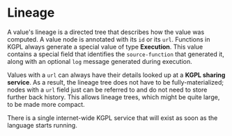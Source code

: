 # Lineage

A value's lineage is a directed tree that describes how the value was
computed. A value node is annotated with its `id` or its
`url`. Functions in KGPL always generate a special value of type
__Execution__. This value contains a special field that identifies the
`source-function` that generated it, along with an optional `log`
message generated during execution.

Values with a `url` can always have their details looked up at a
__KGPL sharing service__. As a result, the lineage tree does not have to be
fully-materialized; nodes with a `url` field just can be referred to
and do not need to store further back history.  This allows lineage
trees, which might be quite large, to be made more compact.

There is a single internet-wide KGPL service that will exist as soon
as the language starts running.
